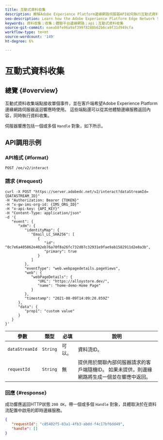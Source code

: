 ```yaml
---
title: 互動式資料收集
description: 瞭解Adobe Experience Platform邊緣網路伺服器API如何執行互動式資料收集
seo-description: Learn how the Adobe Experience Platform Edge Network Server API performs interactive data collection
keywords: 資料收集；收集；體驗平台邊緣網路；api；互動式資料收集
source-git-commit: eaeab8fe96a9af399f8288b62b6ca9f31d949cfa
workflow-type: tm+mt
source-wordcount: '149'
ht-degree: 6%

---
```



# 互動式資料收集

## 總覽 {#overview}

互動式資料收集端點接收單個事件，並在客戶端希望Adobe Experience Platform邊緣網路伺服器返迴響應時使用。 這些端點還可以從其他體驗邊緣服務返回內容，同時執行資料收集。

伺服器響應包括一個或多個 `Handle` 對象，如下所示。

## API調用示例

### API格式 {#format}

```http
POST /ee/v2/interact
```

### 請求 {#request}

```shell
curl -X POST "https://server.adobedc.net/v2/interact?dataStreamId={DATASTREAM_ID}" 
-H "Authorization: Bearer {TOKEN}" 
-H "x-gw-ims-org-id: {IMS_ORG_ID}" 
-H "x-api-key: {API_KEY}" 
-H "Content-Type: application/json" 
-d '{
   "event": {
      "xdm": {
         "identityMap": {
            "Email_LC_SHA256": [
               {
                  "id": "0c7e6a405862e402eb76a70f8a26fc732d07c32931e9fae9ab1582911d2e8a3b",
                  "primary": true
               }
            ]
         },
         "eventType": "web.webpagedetails.pageViews",
         "web": {
            "webPageDetails": {
               "URL": "https://alloystore.dev/",
               "name": "home-demo-Home Page"
            }
         },
         "timestamp": "2021-08-09T14:09:20.859Z"
      },
      "data": {
         "prop1": "custom value"
      }
   }
}'
```

| 參數 | 類型 | 必填 | 說明 |
| --- | --- | --- | --- |
| `dataStreamId` | `String` | 可以。 | 資料流ID。 |
| `requestId` | `String` | 無 | 提供用於關聯內部伺服器請求的客戶端隨機ID。 如果未提供，則邊緣網路將生成一個並在響應中返回。 |

### 回應 {#response}

成功響應返回HTTP狀態 `200 OK`，帶一個或多個 `Handle` 對象，具體取決於在資料流配置中啟用的即時邊緣服務。

```json
{
   "requestId": "c85402f5-83a1-4fb3-abdd-f4c17bf6dd49",
   "handle": []
}
```
